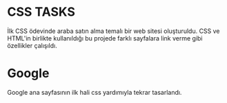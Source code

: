 # CSS TASKS
İlk CSS ödevinde araba satın alma temalı bir web sitesi oluşturuldu. CSS ve HTML'in birlikte kullanıldığı bu projede farklı sayfalara link verme gibi özellikler çalışıldı.

# Google
Google ana sayfasının ilk hali css yardımıyla tekrar tasarlandı.
